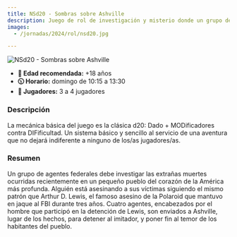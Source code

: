 ```yaml
---
title: NSd20 - Sombras sobre Ashville
description: Juego de rol de investigación y misterio donde un grupo de agentes federales investiga extrañas muertes en un pueblo.
images:
  - /jornadas/2024/rol/nsd20.jpg

---
```


![NSd20 - Sombras sobre Ashville](../nsd20.jpg)

- **🔎 Edad recomendada:** +18 años
- **🕥 Horario:** domingo de 10:15 a 13:30
- **👥 Jugadores:** 3 a 4 jugadores

### Descripción

La mecánica básica del juego es la clásica d20: Dado + MODificadores contra DIFificultad. Un sistema básico y sencillo al servicio de una aventura que no dejará indiferente a ninguno de los/as jugadores/as.

### Resumen

Un grupo de agentes federales debe investigar las extrañas muertes ocurridas recientemente en un pequeño pueblo del corazón de la América más profunda. Alguién está asesinando a sus víctimas siguiendo el mismo patrón que Arthur D. Lewis, el famoso asesino de la Polaroid que mantuvo en jaque al FBI durante tres años. Cuatro agentes, encabezados por el hombre que participó en la detención de Lewis, son enviados a Ashville, lugar de los hechos, para detener al imitador, y poner fin al temor de los habitantes del pueblo.